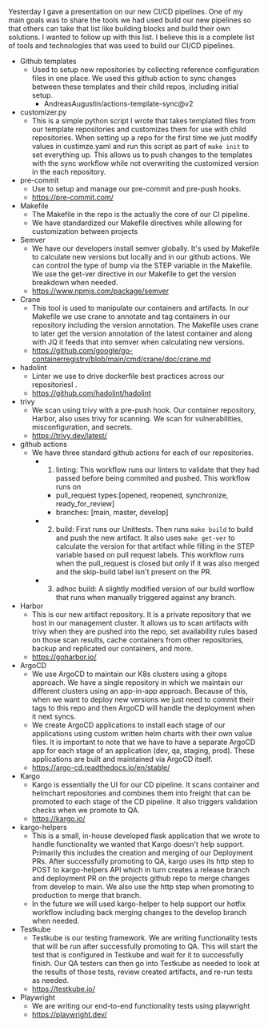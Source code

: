 Yesterday I gave a presentation on our new CI/CD pipelines.  One of my main goals was to share the tools we had used build our new pipelines so that others can take that list like building blocks and build their own solutions.  I wanted to follow up with this list.  I believe this is a complete list of tools and technologies that was used to build our CI/CD pipelines.



-  Github templates
	- Used to setup new repositories by collecting reference configuration files in one place.  We used this github action to sync changes between these templates and their child repos, including initial setup.
		- AndreasAugustin/actions-template-sync@v2
- customizer.py
	- This is a simple python script I wrote that takes templated files from our template repositories and customizes them for use with child repositories.  When setting up a repo for the first time we just modify values in custimze.yaml and run this script as part of ```make init``` to set everything up.  This allows us to push changes to the templates with the sync workflow while not overwriting the customized version in the each repository.
- pre-commit
	- Use to setup and manage our pre-commit and pre-push hooks.
	- https://pre-commit.com/
- Makefile
	- The Makefile in the repo is the actually the core of our CI  pipeline.
	- We have standardized our Makefile directives while allowing for customization  between projects
- Semver
	- We have our developers install semver globally.  It's used by Makefile to calculate new versions but locally and in our github actions.  We can control the type of bump via the STEP variable in the Makefile.  We use the get-ver directive in our Makefile to get the version breakdown when needed.
	- https://www.npmjs.com/package/semver
- Crane
	- This tool is used to manipulate our containers and artifacts.  In our Makefile we use crane to annotate and tag containers in our repository including the version annotation.  The Makefile uses crane to later get the version annotation of the latest container and along with JQ it feeds that into semver when calculating new versions.
	- https://github.com/google/go-containerregistry/blob/main/cmd/crane/doc/crane.md
- hadolint
	- Linter we use to drive dockerfile best practices across our repositoriesI .
	- https://github.com/hadolint/hadolint
- trivy
	- We scan using trivy with a pre-push hook.  Our container repository, Harbor, also uses trivy for scanning.  We scan for vulnerabilities, misconfiguration, and secrets.
	- https://trivy.dev/latest/
- github actions
	- We have three standard github actions for each of our repositories.
		- 1. linting: This workflow runs our linters to validate that they had passed before being commited and pushed.  This workflow runs on
			- pull_request types:[opened, reopened, synchronize, ready_for_review]
			- branches: [main, master, develop]
		- 2. build: First runs our Unittests.  Then runs ```make build``` to build and push the new artifact.  It also uses ```make get-ver``` to calculate the version for that artifact while filling in the STEP variable based on pull request labels.  This workflow runs when the pull_request is closed but only if it was also merged and the skip-build label isn't present on the PR.
		- 3. adhoc build: A slightly modified version of our build worflow that runs when manually triggered against any branch.
- Harbor
	- This is our new artifact repository.  It is a private repository that we host in our management cluster.  It allows us to scan artifacts with trivy when they are pushed into the repo, set availability rules based on those scan results, cache containers from other repositories, backup and replicated our containers, and more.
	- https://goharbor.io/
- ArgoCD
	- We use ArgoCD to maintain our K8s clusters using a gitops approach.  We have a single repository in which we maintain our different clusters using an app-in-app approach.  Because of this, when we want to deploy new versions we just need to commit their tags to this repo and then ArgoCD will handle the deployment when it next syncs.
	- We create ArgoCD applications to install each stage of our applications using custom written helm charts with their own value files.  It is important to note that we have to have a separate ArgoCD app for each stage of an application (dev, qa, staging, prod).  These applications are built and maintained via ArgoCD itself.
	- https://argo-cd.readthedocs.io/en/stable/
- Kargo
	- Kargo is essentially the UI for our CD pipeline.  It scans container and helmchart repositories and combines them into freight that can be  promoted to each stage of the CD pipeline.  It also triggers validation checks when we promote to QA.
	- https://kargo.io/
- kargo-helpers
	- This is a small, in-house developed flask application that we wrote to handle functionality we wanted that Kargo doesn't help support.  Primarily this includes the creation and merging of our Deployment PRs.  After successfully promoting to QA, kargo uses its http step to POST to kargo-helpers API which in turn creates a release branch and deployment PR on the projects github repo to merge changes from develop to main.  We also use the http step when promoting to production to merge that branch.
	- In the future we will used kargo-helper to help support our hotfix workflow including back merging changes to the develop branch when needed.
- Testkube
	- Testkube is our testing framework.  We are writing  functionality tests that will be run after successfully promoting to QA.  This will start the test that is configured in Testkube and wait for it to successfully finish.  Our QA testers can then go into Testkube as needed to look at the results of those tests, review created artifacts, and re-run tests as needed.
	- https://testkube.io/
- Playwright
	- We are writing our end-to-end functionality tests using playwright
	- https://playwright.dev/

